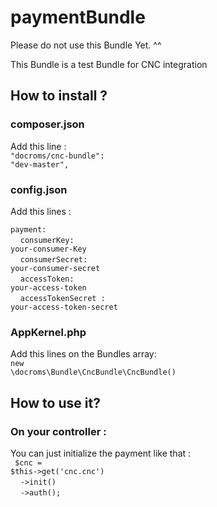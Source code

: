 # paymentBundle
Please do not use this Bundle Yet. ^^ 

This Bundle is a test Bundle for CNC integration 

## How to install ?
### composer.json
Add this line : <br>
<code>"docroms/cnc-bundle": "dev-master",</code><br>
### config.json
Add this lines : <br>

<code>payment:</code><br>
    &nbsp;&nbsp;&nbsp;&nbsp;<code>consumerKey: your-consumer-Key</code><br>
    &nbsp;&nbsp;&nbsp;&nbsp;<code>consumerSecret: your-consumer-secret</code><br>
    &nbsp;&nbsp;&nbsp;&nbsp;<code>accessToken: your-access-token</code><br>
    &nbsp;&nbsp;&nbsp;&nbsp;<code>accessTokenSecret : your-access-token-secret</code><br>
    
### AppKernel.php
Add this lines on the Bundles array: <br>
    <code>new \docroms\Bundle\CncBundle\CncBundle()</code>
    
    
## How to use it?
### On your controller : 
You can just initialize the payment like that : <br>
<code> $cnc = $this->get('cnc.cnc')</code><br>
    &nbsp;&nbsp;&nbsp;&nbsp;<code>->init()</code><br>
    &nbsp;&nbsp;&nbsp;&nbsp;<code>->auth();</code><br>


